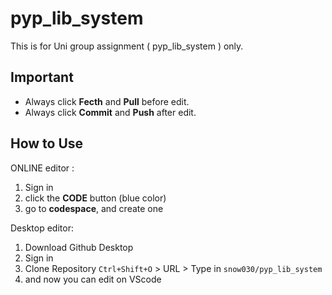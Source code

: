 # pyp_lib_system
This is for Uni group assignment ( pyp_lib_system ) only.
## Important
* Always click **Fecth** and **Pull** before edit.
* Always click **Commit** and **Push** after edit.
## How to Use
ONLINE editor : 
1. Sign in
2. click the **CODE** button (blue color)
3. go to **codespace**, and create one

Desktop editor:
1. Download Github Desktop
2. Sign in
3. Clone Repository `Ctrl+Shift+O` > URL > Type in `snow030/pyp_lib_system`
4. and now you can edit on VScode

